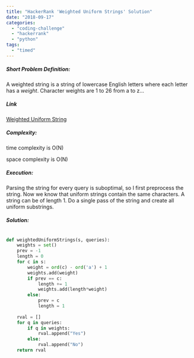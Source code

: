```yaml
---
title: "HackerRank 'Weighted Uniform Strings' Solution"
date: "2018-09-17"
categories: 
  - "coding-challenge"
  - "hackerrank"
  - "python"
tags: 
  - "timed"
---
```


##### Short Problem Definition:

A weighted string is a string of lowercase English letters where each letter has a _weight_. Character weights are 1 to  26 from a to z...

##### Link

[Weighted Uniform String](https://www.hackerrank.com/challenges/weighted-uniform-string)

##### Complexity:

time complexity is O(N)

space complexity is O(N)

##### Execution:

Parsing the string for every query is suboptimal, so I first preprocess the string. Now we know that uniform strings contain the same characters. A string can be of length 1. Do a single pass of the string and create all uniform substrings.

##### Solution:

```python

def weightedUniformStrings(s, queries):
    weights = set()
    prev = -1
    length = 0
    for c in s:
        weight = ord(c) - ord('a') + 1
        weights.add(weight)
        if prev == c:
            length += 1
            weights.add(length*weight)
        else:
            prev = c
            length = 1
    
    rval = []
    for q in queries:
        if q in weights:
            rval.append("Yes")
        else:
            rval.append("No")
    return rval
```
